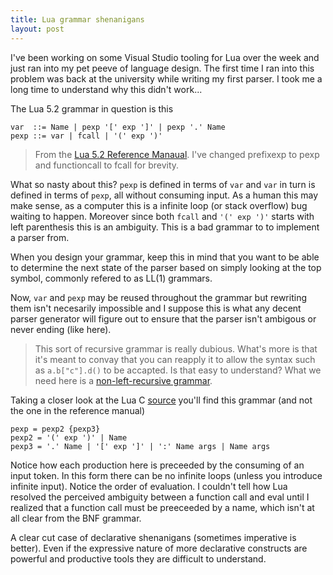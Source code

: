 ```yaml
---
title: Lua grammar shenanigans
layout: post
---
```


I've been working on some Visual Studio tooling for Lua over the week and just ran into my pet peeve of language design. The first time I ran into this problem was back at the university while writing my first parser. I took me a long time to understand why this didn't work...

The Lua 5.2 grammar in question is this

    var  ::= Name | pexp '[' exp ']' | pexp '.' Name
    pexp ::= var | fcall | '(' exp ')'
    
> From the [Lua 5.2 Reference Manaual](http://www.lua.org/manual/5.2/manual.html#9). I've changed prefixexp to pexp and functioncall to fcall for brevity.

What so nasty about this? `pexp` is defined in terms of `var` and `var` in turn is defined in terms of `pexp`, all without consuming input. As a human this may make sense, as a computer this is a infinite loop (or stack overflow) bug waiting to happen. Moreover since both `fcall` and `'(' exp ')'` starts with left parenthesis this is an ambiguity. This is a bad grammar to to implement a parser from.

When you design your grammar, keep this in mind that you want to be able to determine the next state of the parser based on simply looking at the top symbol, commonly refered to as LL(1) grammars.

Now, `var` and `pexp` may be reused throughout the grammar but rewriting them isn't necesarily impossible and I suppose this is what any decent parser generator will figure out to ensure that the parser isn't ambigous or never ending (like here).

> This sort of recursive grammar is really dubious. What's more is that it's meant to convay that you can reapply it to allow the syntax such as `a.b["c"].d()` to be accapted. Is that easy to understand? What we need here is a [non-left-recursive grammar](http://www.engr.mun.ca/~theo/Misc/exp_parsing.htm#rdp).

Taking a closer look at the Lua C [source](http://www.lua.org/source/5.2/lparser.c.html#prefixexp) you'll find this grammar (and not the one in the reference manual)

    pexp = pexp2 {pexp3}
    pexp2 = '(' exp ')' | Name
    pexp3 = '.' Name | '[' exp ']' | ':' Name args | Name args
    
Notice how each production here is preceeded by the consuming of an input token. In this form there can be no infinite loops (unless you introduce infinite input). Notice the order of evaluation. I couldn't tell how Lua resolved the perceived ambiguity between a function call and eval until I realized that a function call must be preeceeded by a name, which isn't at all clear from the BNF grammar.

A clear cut case of declarative shenanigans (sometimes imperative is better). Even if the expressive nature of more declarative constructs are powerful and productive tools they are difficult to understand.
